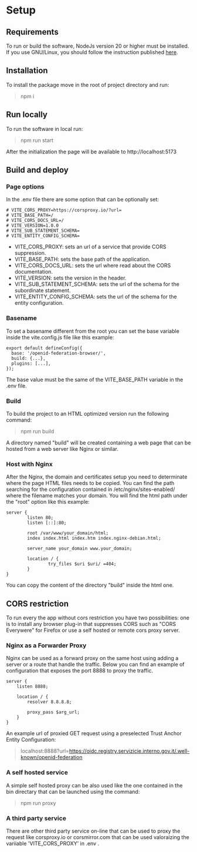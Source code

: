 # Setup

## Requirements

To run or build the software, NodeJs version 20 or higher must be installed.
If you use GNU/Linux, you should follow the instruction published [here](https://nodejs.org/en/download).

## Installation

To install the package move in the root of project directory and run:

> npm i

## Run locally

To run the software in local run:

> npm run start

After the initialization the page will be available to http://localhost:5173

## Build and deploy

### Page options

In the .env file there are some option that can be optionally set:

```
# VITE_CORS_PROXY=https://corsproxy.io/?url=
# VITE_BASE_PATH=/
# VITE_CORS_DOCS_URL=/
# VITE_VERSION=1.0.0
# VITE_SUB_STATEMENT_SCHEMA=
# VITE_ENTITY_CONFIG_SCHEMA=
```

- VITE_CORS_PROXY: sets an url of a service that provide CORS suppression.
- VITE_BASE_PATH: sets the base path of the application.
- VITE_CORS_DOCS_URL: sets the url where read about the CORS documentation.
- VITE_VERSION: sets the version in the header.
- VITE_SUB_STATEMENT_SCHEMA: sets the url of the schema for the subordinate statement.
- VITE_ENTITY_CONFIG_SCHEMA: sets the url of the schema for the entity configuration.

### Basename
To set a basename different from the root you can set the base variable inside the vite.config.js file like this example:

```
export default defineConfig({
  base: '/openid-federation-browser/',
  build: {...},
  plugins: [...],
});
```

The base value must be the same of the VITE_BASE_PATH variable in the .env file.

### Build

To build the project to an HTML optimized version run the following command:

> npm run build

A directory named "build" will be created containing a web page that can be hosted from a web server like Nginx or similar.

### Host with Nginx

After the Nginx, the domain and certificates setup you need to determinate where the page HTML files needs to be copied.
You can find the path searching for the configuration contained in /etc/nginx/sites-enabled/ where the filename matches your domain.
You will find the html path under the "root" option like this example:

```
server {
        listen 80;
        listen [::]:80;

        root /var/www/your_domain/html;
        index index.html index.htm index.nginx-debian.html;

        server_name your_domain www.your_domain;

        location / {
                try_files $uri $uri/ =404;
        }
}
```

You can copy the content of the directory "build" inside the html one.

## CORS restriction

To run every the app without cors restriction you have two possibilities: one is to install any browser plug-in that suppresses CORS such as "CORS Everywere" for Firefox or use a self hosted or remote cors proxy server.

### Nginx as a Forwarder Proxy

Nginx can be used as a forward proxy on the same host using adding a server or a route that handle the traffic.
Below you can find an example of configuration that exposes the port 8888 to proxy the traffic.

```
server {
    listen 8888;

    location / {
        resolver 8.8.8.8;

        proxy_pass $arg_url;
    }
}
```

An example url of proxied GET request using a preselected Trust Anchor Entity Configuration:

> localhost:8888?url=https://oidc.registry.servizicie.interno.gov.it/.well-known/openid-federation

### A self hosted service

A simple self hosted proxy can be also used like the one contained in the bin directary that can be launched using the command:

> npm run proxy

### A third party service

There are other third party service on-line that can be used to proxy the request like corsproxy.io or corsmirror.com that can be used valoraizing the variiable 'VITE_CORS_PROXY' in .env .
